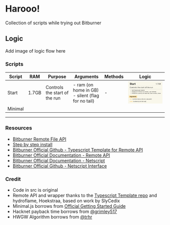 # Harooo!

Collection of scripts while trying out Bitburner

## Logic

Add image of logic flow here

### Scripts

| Script  | RAM   | Purpose                       | Arguments                                            | Methods | Logic                                    |
| ------- | ----- | ----------------------------- | ---------------------------------------------------- | ------- | ---------------------------------------- |
| Start   | 1.7GB | Controls the start of the run | - ram (on home in GB)<br>- silent (flag for no tail) | -       | ![Start](docs/Module-Start.jpg?raw=true) |
| Minimal |       |                               |                                                      |         |                                          |

---

### Resources

- [Bitburner Remote File API](zRemoteAPI.md)
- [Step by step install](zBeginnersGuide.md)
- [Bitburner Official Github - Typescript Template for Remote API](https://github.com/bitburner-official/typescript-template)
- [Bitburner Official Documentation - Remote API](https://bitburner-official.readthedocs.io/en/latest/remoteapi.html)
- [Bitburner Official Documentation - Netscript](https://bitburner-official.readthedocs.io/en/latest/netscript.html)
- [Bitburner Official Github - Netscript Interface](https://github.com/bitburner-official/bitburner-src/blob/dev/markdown/bitburner.ns.md)

### Credit

- Code in src is original
- Remote API and wrapper thanks to the [Typescript Template repo](https://bitburner-official.readthedocs.io/en/latest/remoteapi.html) and hydroflame, Hoekstraa, based on work by SlyCedix
- Minimal.js borrows from [Official Getting Started Guide](https://bitburner-official.readthedocs.io/en/latest/guidesandtips/gettingstartedguideforbeginnerprogrammers.html)
- Hacknet payback time borrows from [@grimley517](https://gist.github.com/grimley517/c2d531976db057cede4ac8e367418971)
- HWGW Algorithm borrows from [@trhr](https://github.com/trhr/lets-play-bitburner/blob/ep7/hwgw.js)
